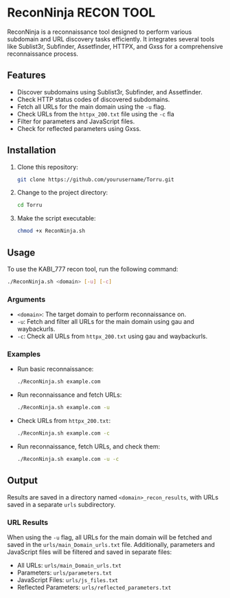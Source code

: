 
# ReconNinja RECON TOOL

ReconNinja is a reconnaissance tool designed to perform various subdomain and URL discovery tasks efficiently. It integrates several tools like Sublist3r, Subfinder, Assetfinder, HTTPX, and Gxss for a comprehensive reconnaissance process.

## Features

- Discover subdomains using Sublist3r, Subfinder, and Assetfinder.
- Check HTTP status codes of discovered subdomains.
- Fetch all URLs for the main domain using the `-u` flag.
- Check URLs from the `httpx_200.txt` file using the `-c` fla
- Filter for parameters and JavaScript files.
- Check for reflected parameters using Gxss.

## Installation

1. Clone this repository:
   ```bash
   git clone https://github.com/yourusername/Torru.git
   ```
2. Change to the project directory:
   ```bash
   cd Torru
   ```
3. Make the script executable:
   ```bash
   chmod +x ReconNinja.sh
   ```

## Usage

To use the KABI_777 recon tool, run the following command:

```bash
./ReconNinja.sh <domain> [-u] [-c]
```

### Arguments

- `<domain>`: The target domain to perform reconnaissance on.
- `-u`: Fetch and filter all URLs for the main domain using gau and waybackurls.
- `-c`: Check all URLs from `httpx_200.txt` using gau and waybackurls.

### Examples

- Run basic reconnaissance:
  ```bash
  ./ReconNinja.sh example.com
  ```
- Run reconnaissance and fetch URLs:
  ```bash
  ./ReconNinja.sh example.com -u
  ```
- Check URLs from `httpx_200.txt`:
  ```bash
  ./ReconNinja.sh example.com -c
  ```
- Run reconnaissance, fetch URLs, and check them:
  ```bash
  ./ReconNinja.sh example.com -u -c
  ```

## Output

Results are saved in a directory named `<domain>_recon_results`, with URLs saved in a separate `urls` subdirectory. 

### URL Results

When using the `-u` flag, all URLs for the main domain will be fetched and saved in the `urls/main_Domain_urls.txt` file. Additionally, parameters and JavaScript files will be filtered and saved in separate files:

- All URLs: `urls/main_Domain_urls.txt`
- Parameters: `urls/parameters.txt`
- JavaScript Files: `urls/js_files.txt`
- Reflected Parameters: `urls/reflected_parameters.txt`

